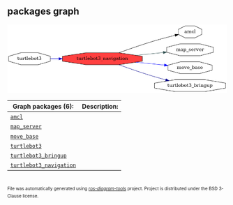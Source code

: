 <!--
File was automatically generated using 'ros-diagram-tools' project.
Project is distributed under the BSD 3-Clause license.
-->

## packages graph

[![turtlebot3_navigation](turtlebot3_navigation.png "turtlebot3_navigation")](turtlebot3_navigation.png)

| Graph packages (6): | Description: |
| ----------------------------------- | ------------ |
| [`amcl`](amcl.html) |  |
| [`map_server`](map_server.html) |  |
| [`move_base`](move_base.html) |  |
| [`turtlebot3`](turtlebot3.html) |  |
| [`turtlebot3_bringup`](turtlebot3_bringup.html) |  |
| [`turtlebot3_navigation`](turtlebot3_navigation.html) |  |


</br>
<font size="1">
File was automatically generated using <a href="https://github.com/anetczuk/ros-diagram-tools"><i>ros-diagram-tools</i></a> project.
Project is distributed under the BSD 3-Clause license.
</font>
